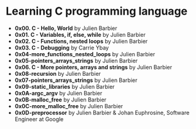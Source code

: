 # Learning C programming language

* **0x00. C - Hello, World** by Julien Barbier
* **0x01. C - Variables, if, else, while** by Julien Barbier
* **0x02. C - Functions, nested loops** by Julien Barbier
* **0x03. C - Debugging** by Carrie Ybay
* **0x04-more_functions_nested_loops** by Julien Barbier
* **0x05-pointers_arrays_strings** by Julien Barbier
* **0x06. C - More pointers, arrays and strings** by Julien Barbier
* **0x08-recursion** by Julien Barbier
* **0x07-pointers_arrays_strings** by Julien Barbier
* **0x09-static_libraries** by Julien Barbier
* **0x0A-argc_argv** by Julien Barbier
* **0x0B-malloc_free** by Julien Barbier
* **0x0C-more_malloc_free** by Julien Barbier
* **0x0D-preprocessor** by Julien Barbier & Johan Euphrosine, Software Engineer at Google

